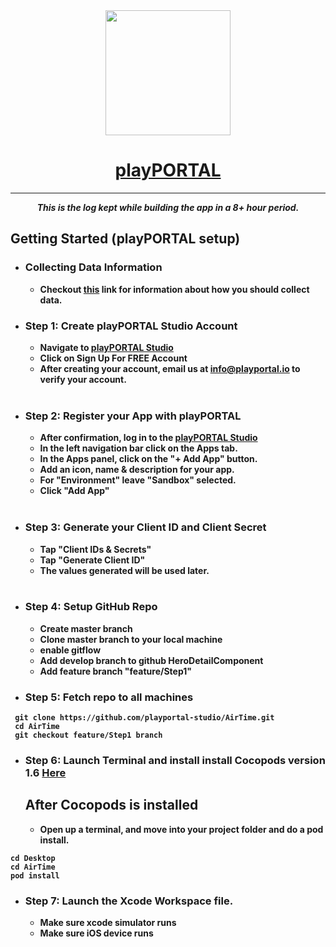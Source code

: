 <div align="center">
<img src="https://gyazo.com/26a1dc0b6fa056fad0e1831b8640d2dc.png = 50x50" width="200">


# <b> [playPORTAL](https://www.playportal.io) 
<hr/>
<i>This is the log kept while building the app in a 8+ hour period.</i>
</div>

## Getting Started (playPORTAL setup)

* ### Collecting Data Information

    * Checkout [this](https://www.st.com/resource/en/datasheet/lis2dh.pdf) link for information about how you should collect data.

* ### <b>Step 1:</b> Create playPORTAL Studio Account

	* Navigate to [playPORTAL Studio](https://studio.playportal.io)
	* Click on <b>Sign Up For FREE Account</b>
	* After creating your account, email us at [info@playportal.io](mailto:info@playportal.io?subject=Developer%20Sandbox%20Access%20Request) to verify your account.
  </br>

* ### <b>Step 2:</b> Register your App with playPORTAL

	* After confirmation, log in to the [playPORTAL Studio](https://studio.playportal.io)
	* In the left navigation bar click on the <b>Apps</b> tab.
	* In the <b>Apps</b> panel, click on the "+ Add App" button.
	* Add an icon, <b>name</b> & description for your app.
	* For "Environment" leave "Sandbox" selected.
	* Click "Add App"
  </br>

* ### <b>Step 3:</b> Generate your Client ID and Client Secret

	* Tap "Client IDs & Secrets"
	* Tap "Generate Client ID"
	* The values generated will be used later.
  </br>





* ### <b>Step 4:</b> Setup GitHub Repo
    * Create master branch
    * Clone master branch to your local machine
    * enable gitflow
    * Add develop branch to github HeroDetailComponent
    * Add feature branch "feature/Step1"

* ### <b>Step 5:</b> Fetch repo to all machines
```
 git clone https://github.com/playportal-studio/AirTime.git
 cd AirTime
 git checkout feature/Step1 branch
```
* ### <b>Step 6:</b> Launch Terminal and install install Cocopods version 1.6 [Here](https://cocoapods.org/)
	## After Cocopods is installed 
	* Open up a terminal, and move into your project folder and do a pod install.
```
cd Desktop
cd AirTime 
pod install
```
    
  
* ### <b>Step 7:</b> Launch the Xcode Workspace file.
    * Make sure xcode simulator runs
    * Make sure iOS device runs






